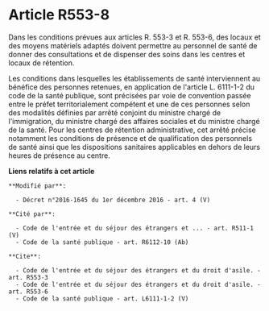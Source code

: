 # Article R553-8

Dans les conditions prévues aux articles R. 553-3 et R. 553-6, des locaux et des moyens matériels adaptés doivent permettre
au personnel de santé de donner des consultations et de dispenser des soins dans les centres et locaux de rétention. 

Les conditions dans lesquelles les établissements de santé interviennent au bénéfice des personnes retenues, en application
de l'article L. 6111-1-2 du code de la santé publique, sont précisées par voie de convention passée entre le préfet
territorialement compétent et une de ces personnes selon des modalités définies par arrêté conjoint du ministre chargé de
l'immigration, du ministre chargé des affaires sociales et du ministre chargé de la santé. Pour les centres de rétention
administrative, cet arrêté précise notamment les conditions de présence et de qualification des personnels de santé ainsi que
les dispositions sanitaires applicables en dehors de leurs heures de présence au centre.

**Liens relatifs à cet article**

	**Modifié par**:

	  - Décret n°2016-1645 du 1er décembre 2016 - art. 4 (V)

	**Cité par**:

	  - Code de l'entrée et du séjour des étrangers et ... - art. R511-1 (V)
	  - Code de la santé publique - art. R6112-10 (Ab)

	**Cite**:

	  - Code de l'entrée et du séjour des étrangers et du droit d'asile. - art. R553-3
	  - Code de l'entrée et du séjour des étrangers et du droit d'asile. - art. R553-6
	  - Code de la santé publique - art. L6111-1-2 (V)
